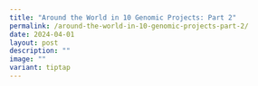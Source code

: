 ```yaml
---
title: "Around the World in 10 Genomic Projects: Part 2"
permalink: /around-the-world-in-10-genomic-projects-part-2/
date: 2024-04-01
layout: post
description: ""
image: ""
variant: tiptap
---
```

